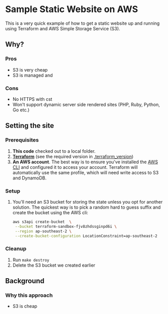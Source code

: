 # Sample Static Website on AWS 

This is a very quick example of how to get a static website up and running using Terraform and AWS Simple Storage 
Service (S3).

## Why?

### Pros
* S3 is very cheap 
* S3 is managed and 


### Cons
* No HTTPS with cst
* Won't support dynamic server side rendered sites (PHP, Ruby, Python, Go etc.)



## Setting the site

### Prerequisites

1. **This code** checked out to a local folder.
2. [**Terraform**](https://developer.hashicorp.com/terraform/downloads) (see the required version in 
   [.terraform_version](./.terraform-version))
3. **An AWS account**. The best way is to ensure you've installed the [AWS CLI](https://aws.amazon.com/cli/) and 
   configured it to access your account. Terraform will automatically use the same profile, which will need write 
   access to S3 and DynamoDB.
   
### Setup

1. You'll need an S3 bucket for storing the state unless you opt for another solution. The quickest way is to pick a 
   random hard to guess suffix and create the bucket using the AWS cli:
   ```bash
   aws s3api create-bucket  \
    --bucket terraform-sandbox-fjv8zhdssginpd6i \
    --region ap-southeast-2 \
    --create-bucket-configuration LocationConstraint=ap-southeast-2
   ```
   

### Cleanup

1. Run `make destroy`
1. Delete the S3 bucket we created earlier
   
## Background

### Why this approach

* S3 is cheap